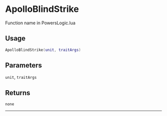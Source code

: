 # ApolloBlindStrike
Function name in PowersLogic.lua
## Usage
```lua
ApolloBlindStrike(unit, traitArgs)
```
## Parameters
`unit`, `traitArgs`
## Returns
`none`

---